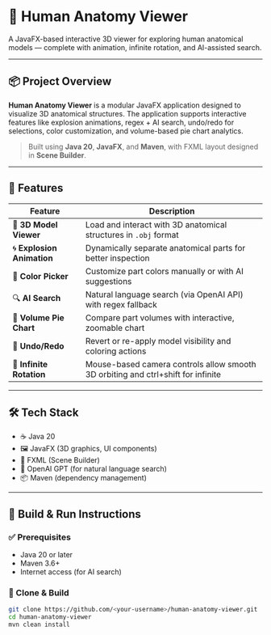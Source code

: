# 🧠 Human Anatomy Viewer

A JavaFX-based interactive 3D viewer for exploring human anatomical models — complete with animation, infinite rotation, and AI-assisted search.

---

## 📦 Project Overview

**Human Anatomy Viewer** is a modular JavaFX application designed to visualize 3D anatomical structures. The application supports interactive features like explosion animations, regex + AI search, undo/redo for selections, color customization, and volume-based pie chart analytics.

> Built using **Java 20**, **JavaFX**, and **Maven**, with FXML layout designed in **Scene Builder**.

---

## 🚀 Features

| Feature                | Description                                                                 |
|------------------------|-----------------------------------------------------------------------------|
| 🧩 **3D Model Viewer** | Load and interact with 3D anatomical structures in `.obj` format             |
| 🌀 **Explosion Animation** | Dynamically separate anatomical parts for better inspection                |
| 🎨 **Color Picker**     | Customize part colors manually or with AI suggestions                      |
| 🔍 **AI Search**        | Natural language search (via OpenAI API) with regex fallback                |
| 🎯 **Volume Pie Chart** | Compare part volumes with interactive, zoomable chart                       |
| 🔄 **Undo/Redo**        | Revert or re-apply model visibility and coloring actions                    |
| 🧭 **Infinite Rotation**| Mouse-based camera controls allow smooth 3D orbiting and ctrl+shift for infinite                      |

---

## 🛠 Tech Stack

- ☕ Java 20
- 🖼 JavaFX (3D graphics, UI components)
- 📄 FXML (Scene Builder)
- 🧠 OpenAI GPT (for natural language search)
- 📦 Maven (dependency management)

---

## 🧰 Build & Run Instructions

### ✅ Prerequisites

- Java 20 or later
- Maven 3.6+
- Internet access (for AI search)

### 🔧 Clone & Build

```bash
git clone https://github.com/<your-username>/human-anatomy-viewer.git
cd human-anatomy-viewer
mvn clean install
